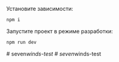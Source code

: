 Установите зависимости:

```bash
npm i
```

Запустите проект в режиме разработки:

```bash
npm run dev
```
#   s e v e n _ w i n d s - t e s t  
 #   s e v e n _ w i n d s - t e s t  
 